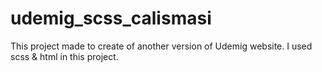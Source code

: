 # udemig_scss_calismasi


This project made to create of another version of Udemig website.
I used scss  & html in this project.


